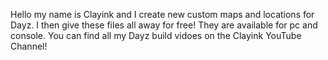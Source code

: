 Hello my name is Clayink and I create new custom maps and locations for Dayz. I then give these files all away for free! They are available for pc and console.
You can find all my Dayz build vidoes on the Clayink YouTube Channel!

